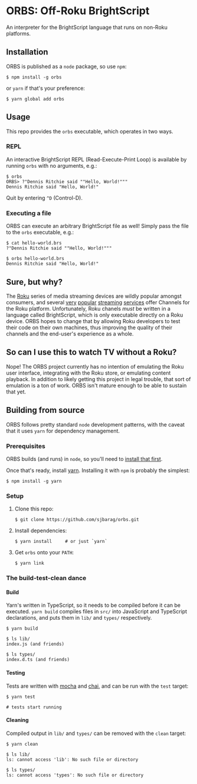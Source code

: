 # ORBS: Off-Roku BrightScript
An interpreter for the BrightScript language that runs on non-Roku platforms.

## Installation
ORBS is published as a `node` package, so use `npm`:

```shell
$ npm install -g orbs
```

or `yarn` if that's your preference:

```shell
$ yarn global add orbs
```

## Usage
This repo provides the `orbs` executable, which operates in two ways.

### REPL
An interactive BrightScript REPL (Read-Execute-Print Loop) is available by running `orbs` with no arguments, e.g.:

```
$ orbs
ORBS> ?"Dennis Ritchie said ""Hello, World!"""
Dennis Ritchie said "Hello, World!"
```

Quit by entering `^D` (Control-D).

### Executing a file
ORBS can execute an arbitrary BrightScript file as well!  Simply pass the file to the `orbs` executable, e.g.:

```
$ cat hello-world.brs
?"Dennis Ritchie said ""Hello, World!"""

$ orbs hello-world.brs
Dennis Ritchie said "Hello, World!"
```

## Sure, but why?
The [Roku](https://roku.com) series of media streaming devices are wildly popular amongst consumers, and several [very](https://netflix.com) [popular](https://hulu.com) [streaming](https://amazon.com/primevideo) [services](https://crackle.com) offer Channels for the Roku platform.  Unfortunately, Roku chanels *must* be written in a language called BrightScript, which is only executable directly on a Roku device.  ORBS hopes to change that by allowing Roku developers to test their code on their own machines, thus improving the quality of their channels and the end-user's experience as a whole.

## So can I use this to watch TV without a Roku?
Nope!  The ORBS project currently has no intention of emulating the Roku user interface, integrating with the Roku store, or emulating content playback.  In addition to likely getting this project in legal trouble, that sort of emulation is a ton of work.  ORBS isn't mature enough to be able to sustain that yet.

## Building from source
ORBS follows pretty standard `node` development patterns, with the caveat that it uses `yarn` for dependency management.

### Prerequisites
ORBS builds (and runs) in `node`, so you'll need to [install that first](https://nodejs.org).

Once that's ready, install [yarn](https://yarnpkg.com).  Installing it with `npm` is probably the simplest:

```shell
$ npm install -g yarn
```
### Setup
1. Clone this repo:
   ```
   $ git clone https://github.com/sjbarag/orbs.git
   ```

2. Install dependencies:
    ```shell
    $ yarn install     # or just `yarn`
    ```

3. Get `orbs` onto your `PATH`:
    ``` shell
    $ yarn link
    ```
### The build-test-clean dance
#### Build
Yarn's written in TypeScript, so it needs to be compiled before it can be executed.  `yarn build` compiles files in `src/` into JavaScript and TypeScript declarations, and puts them in `lib/` and `types/` respectively.

```shell
$ yarn build

$ ls lib/
index.js (and friends)

$ ls types/
index.d.ts (and friends)
```

#### Testing
Tests are written with [mocha](https://mochajs.org) and [chai](https://chaijs.com), and can be run with the `test` target:

```shell
$ yarn test

# tests start running
```

#### Cleaning
Compiled output in `lib/` and `types/` can be removed with the `clean` target:

```shell
$ yarn clean

$ ls lib/
ls: cannot access 'lib': No such file or directory

$ ls types/
ls: cannot access 'types': No such file or directory
```